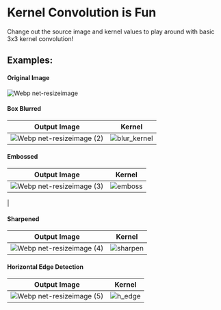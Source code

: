 # Kernel Convolution is Fun
Change out the source image and kernel values to play around with basic 3x3 kernel convolution!

## Examples:
#### Original Image
![Webp net-resizeimage](https://user-images.githubusercontent.com/71236168/146033866-334f7d71-d018-4c9d-84b1-767c60f5c299.jpg)

#### Box Blurred
| Output Image    | Kernel |
| ----------- | ----------- |
| ![Webp net-resizeimage (2)](https://user-images.githubusercontent.com/71236168/146035020-b72b2996-9217-4f19-a8e7-a73de0bcafbc.jpg)|![blur_kernel](https://user-images.githubusercontent.com/71236168/146035878-f08a496d-b562-4702-89d6-9c41d2d1c615.JPG)|

#### Embossed
| Output Image    | Kernel |
| ----------- | ----------- |
| ![Webp net-resizeimage (3)](https://user-images.githubusercontent.com/71236168/146035176-658bd64c-ac4c-4175-8b0e-9c5e7c572fe9.jpg)| ![emboss](https://user-images.githubusercontent.com/71236168/146036220-e592de84-ac03-4557-8c41-f0ef74d2eda0.JPG)
|

#### Sharpened
| Output Image    | Kernel |
| ----------- | ----------- |
| ![Webp net-resizeimage (4)](https://user-images.githubusercontent.com/71236168/146035307-58b131fb-284b-459c-9a93-3a7e062218ff.jpg)| ![sharpen](https://user-images.githubusercontent.com/71236168/146036475-56ece032-9bc1-4a8a-9fa3-f9f9d8df2715.JPG)|

#### Horizontal Edge Detection
| Output Image    | Kernel |
| ----------- | ----------- |
|![Webp net-resizeimage (5)](https://user-images.githubusercontent.com/71236168/146035413-81ddced7-d738-4acd-b349-657057d1f0a2.jpg)| ![h_edge](https://user-images.githubusercontent.com/71236168/146035615-abc33235-37a3-4c84-9018-dbd0f6ee4c23.JPG)|


